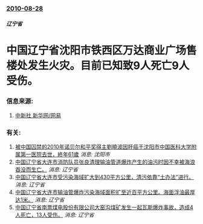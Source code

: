 ### [2010-08-28](/news/2010/08/28/index.md)

##### 辽宁省
#  中国辽宁省沈阳市铁西区万达商业广场售楼处发生火灾。目前已知致9人死亡9人受伤。




### 信息来源:

1. [中新社 新华网/网易](http://news.163.com/10/0828/18/6F6PE1IQ000146BC.html)

### 有关:

1. [被中国囚禁的2010年诺贝尔和平奖得主劉曉波因肝癌于沈阳市中国医科大学附属第一医院去世，終年61歲](/zh/news/2017/07/13/被中国囚禁的2010年诺贝尔和平奖得主劉曉波因肝癌于沈阳市中国医科大学附属第一医院去世-終年61歲.md) _消息: 沈阳市_
2. [ 中国辽宁省大连市消防队员张良清理输油管道爆炸产生的油污时因不幸被海浪吞没而生亡。](/zh/news/2010/07/20/中国辽宁省大连市消防队员张良清理输油管道爆炸产生的油污时因不幸被海浪吞没而生亡.md) _消息: 辽宁省_
3. [ 中国辽宁省大连市受污染海域扩大到430平方公里，清污依靠“土办法”进行。](/zh/news/2010/07/19/中国辽宁省大连市受污染海域扩大到430平方公里-清污依靠-土办法-进行.md) _消息: 辽宁省_
4. [ 中国辽宁省大连市输油管爆炸污染海域面积扩至近百平方公里。海面浮油最厚达1米。](/zh/news/2010/07/18/中国辽宁省大连市输油管爆炸污染海域面积扩至近百平方公里-海面浮油最厚达1米.md) _消息: 辽宁省_
5. [ 中国辽宁省南票煤电股份有限公司大窑沟煤矿发生一起瓦斯爆炸事故，造成4人死亡，13人受伤。](/zh/news/2010/07/17/中国辽宁省南票煤电股份有限公司大窑沟煤矿发生一起瓦斯爆炸事故-造成4人死亡-13人受伤.md) _消息: 辽宁省_
